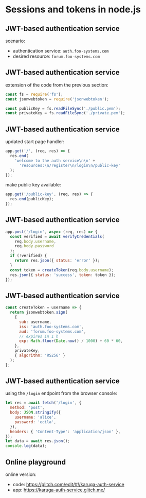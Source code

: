 # Sessions and tokens in node.js

## JWT-based authentication service

scenario:

- authentication service: `auth.foo-systems.com`
- desired resource: `forum.foo-systems.com`

## JWT-based authentication service

extension of the code from the previous section:

```js
const fs = require('fs');
const jsonwebtoken = require('jsonwebtoken');
```

```js
const publicKey = fs.readFileSync('./public.pem');
const privateKey = fs.readFileSync('./private.pem');
```

## JWT-based authentication service

updated start page handler:

```js
app.get('/', (req, res) => {
  res.end(
    'welcome to the auth service\n\n' +
      'resources:\n/register\n/login\n/public-key'
  );
});
```

make public key available:

```js
app.get('/public-key', (req, res) => {
  res.end(publicKey);
});
```

## JWT-based authentication service

```js
app.post('/login', async (req, res) => {
  const verified = await verifyCredentials(
    req.body.username,
    req.body.password
  );
  if (!verified) {
    return res.json({ status: 'error' });
  }
  const token = createToken(req.body.username);
  res.json({ status: 'success', token: token });
});
```

## JWT-based authentication service

```js
const createToken = username => {
  return jsonwebtoken.sign(
    {
      sub: username,
      iss: 'auth.foo-systems.com',
      aud: 'forum.foo-systems.com',
      // expires in 1 h
      exp: Math.floor(Date.now() / 1000) + 60 * 60,
    },
    privateKey,
    { algorithm: 'RS256' }
  );
};
```

## JWT-based authentication service

using the `/login` endpoint from the browser console:

```js
let res = await fetch('/login', {
  method: 'post',
  body: JSON.stringify({
    username: 'alice',
    password: 'ecila',
  }),
  headers: { 'Content-Type': 'application/json' },
});
let data = await res.json();
console.log(data);
```

## Online playground

online version:

- code: https://glitch.com/edit/#!/karuga-auth-service
- app: https://karuga-auth-service.glitch.me/
